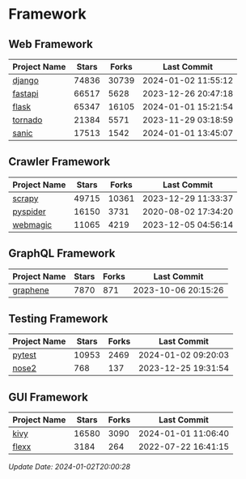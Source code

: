 # Framework

## Web Framework
| Project Name | Stars | Forks | Last Commit |
| ------------ | ----- | ----- | ----------- |
| [django](https://github.com/django/django) | 74836 | 30739 | 2024-01-02 11:55:12 |
| [fastapi](https://github.com/tiangolo/fastapi) | 66517 | 5628 | 2023-12-26 20:47:18 |
| [flask](https://github.com/pallets/flask) | 65347 | 16105 | 2024-01-01 15:21:54 |
| [tornado](https://github.com/tornadoweb/tornado) | 21384 | 5571 | 2023-11-29 03:18:59 |
| [sanic](https://github.com/sanic-org/sanic) | 17513 | 1542 | 2024-01-01 13:45:07 |

## Crawler Framework
| Project Name | Stars | Forks | Last Commit |
| ------------ | ----- | ----- | ----------- |
| [scrapy](https://github.com/scrapy/scrapy) | 49715 | 10361 | 2023-12-29 11:33:37 |
| [pyspider](https://github.com/binux/pyspider) | 16150 | 3731 | 2020-08-02 17:34:20 |
| [webmagic](https://github.com/code4craft/webmagic) | 11065 | 4219 | 2023-12-05 04:56:14 |

## GraphQL Framework
| Project Name | Stars | Forks | Last Commit |
| ------------ | ----- | ----- | ----------- |
| [graphene](https://github.com/graphql-python/graphene) | 7870 | 871 | 2023-10-06 20:15:26 |

## Testing Framework
| Project Name | Stars | Forks | Last Commit |
| ------------ | ----- | ----- | ----------- |
| [pytest](https://github.com/pytest-dev/pytest) | 10953 | 2469 | 2024-01-02 09:20:03 |
| [nose2](https://github.com/nose-devs/nose2) | 768 | 137 | 2023-12-25 19:31:54 |

## GUI Framework
| Project Name | Stars | Forks | Last Commit |
| ------------ | ----- | ----- | ----------- |
| [kivy](https://github.com/kivy/kivy) | 16580 | 3090 | 2024-01-01 11:06:40 |
| [flexx](https://github.com/flexxui/flexx) | 3184 | 264 | 2022-07-22 16:41:15 |

*Update Date: 2024-01-02T20:00:28*